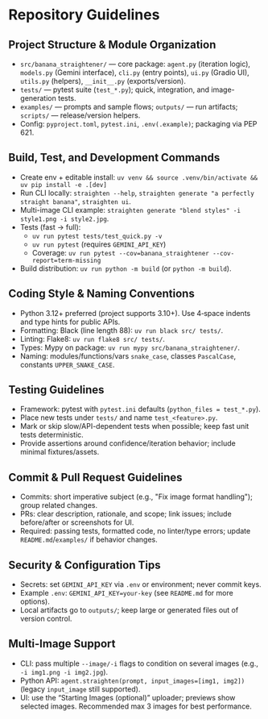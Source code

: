 # Repository Guidelines

## Project Structure & Module Organization
- `src/banana_straightener/` — core package: `agent.py` (iteration logic), `models.py` (Gemini interface), `cli.py` (entry points), `ui.py` (Gradio UI), `utils.py` (helpers), `__init__.py` (exports/version).
- `tests/` — pytest suite (`test_*.py`); quick, integration, and image-generation tests.
- `examples/` — prompts and sample flows; `outputs/` — run artifacts; `scripts/` — release/version helpers.
- Config: `pyproject.toml`, `pytest.ini`, `.env(.example)`; packaging via PEP 621.

## Build, Test, and Development Commands
- Create env + editable install: `uv venv && source .venv/bin/activate && uv pip install -e .[dev]`
- Run CLI locally: `straighten --help`, `straighten generate "a perfectly straight banana"`, `straighten ui`.
- Multi-image CLI example: `straighten generate "blend styles" -i style1.png -i style2.jpg`.
- Tests (fast → full):
  - `uv run pytest tests/test_quick.py -v`
  - `uv run pytest` (requires `GEMINI_API_KEY`)
  - Coverage: `uv run pytest --cov=banana_straightener --cov-report=term-missing`
- Build distribution: `uv run python -m build` (or `python -m build`).

## Coding Style & Naming Conventions
- Python 3.12+ preferred (project supports 3.10+). Use 4‑space indents and type hints for public APIs.
- Formatting: Black (line length 88): `uv run black src/ tests/`.
- Linting: Flake8: `uv run flake8 src/ tests/`.
- Types: Mypy on package: `uv run mypy src/banana_straightener/`.
- Naming: modules/functions/vars `snake_case`, classes `PascalCase`, constants `UPPER_SNAKE_CASE`.

## Testing Guidelines
- Framework: pytest with `pytest.ini` defaults (`python_files = test_*.py`).
- Place new tests under `tests/` and name `test_<feature>.py`.
- Mark or skip slow/API-dependent tests when possible; keep fast unit tests deterministic.
- Provide assertions around confidence/iteration behavior; include minimal fixtures/assets.

## Commit & Pull Request Guidelines
- Commits: short imperative subject (e.g., "Fix image format handling"); group related changes.
- PRs: clear description, rationale, and scope; link issues; include before/after or screenshots for UI.
- Required: passing tests, formatted code, no linter/type errors; update `README.md`/`examples/` if behavior changes.

## Security & Configuration Tips
- Secrets: set `GEMINI_API_KEY` via `.env` or environment; never commit keys.
- Example `.env`: `GEMINI_API_KEY=your-key` (see `README.md` for more options).
- Local artifacts go to `outputs/`; keep large or generated files out of version control.

## Multi-Image Support
- CLI: pass multiple `--image/-i` flags to condition on several images (e.g., `-i img1.png -i img2.jpg`).
- Python API: `agent.straighten(prompt, input_images=[img1, img2])` (legacy `input_image` still supported).
- UI: use the “Starting Images (optional)” uploader; previews show selected images. Recommended max 3 images for best performance.
